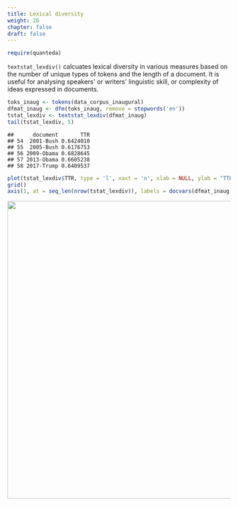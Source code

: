 ```yaml
---
title: Lexical diversity
weight: 20
chapter: false
draft: false
---
```



```r
require(quanteda)
```

`textstat_lexdiv()` calcuates lexical diversity in various measures based on the number of unique types of tokens and the length of a document. It is useful for analysing speakers' or writers' linguistic skill, or complexity of ideas expressed in documents.


```r
toks_inaug <- tokens(data_corpus_inaugural)
dfmat_inaug <- dfm(toks_inaug, remove = stopwords('en'))
tstat_lexdiv <- textstat_lexdiv(dfmat_inaug)
tail(tstat_lexdiv, 5)
```

```
##      document       TTR
## 54  2001-Bush 0.6424010
## 55  2005-Bush 0.6176753
## 56 2009-Obama 0.6828645
## 57 2013-Obama 0.6605238
## 58 2017-Trump 0.6409537
```


```r
plot(tstat_lexdiv$TTR, type = 'l', xaxt = 'n', xlab = NULL, ylab = "TTR")
grid()
axis(1, at = seq_len(nrow(tstat_lexdiv)), labels = docvars(dfmat_inaug, 'President'))
```

<img src="/statistical-analysis/lexdiv_files/figure-html/unnamed-chunk-3-1.png" width="672" />


